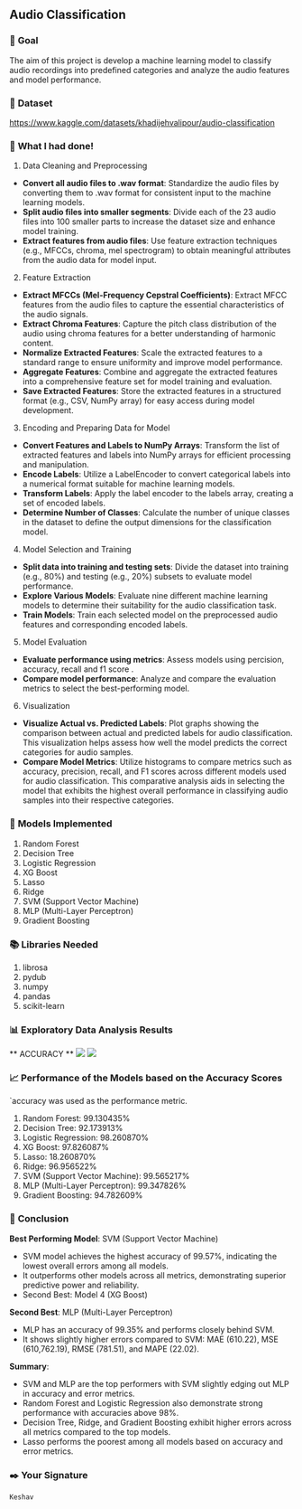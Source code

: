## **Audio Classification**

### 🎯 **Goal**

The aim of this project is develop a machine learning model to classify audio recordings into predefined categories and analyze the audio features and model performance.

### 🧵 **Dataset**

https://www.kaggle.com/datasets/khadijehvalipour/audio-classification

### 🧮 **What I had done!**

1. Data Cleaning and Preprocessing

- **Convert all audio files to .wav format**: Standardize the audio files by converting them to .wav format for consistent input to the machine learning models.
- **Split audio files into smaller segments**: Divide each of the 23 audio files into 100 smaller parts to increase the dataset size and enhance model training.
- **Extract features from audio files**: Use feature extraction techniques (e.g., MFCCs, chroma, mel spectrogram) to obtain meaningful attributes from the audio data for model input.

2. Feature Extraction

- **Extract MFCCs (Mel-Frequency Cepstral Coefficients)**: Extract MFCC features from the audio files to capture the essential characteristics of the audio signals.
- **Extract Chroma Features**: Capture the pitch class distribution of the audio using chroma features for a better understanding of harmonic content.
- **Normalize Extracted Features**: Scale the extracted features to a standard range to ensure uniformity and improve model performance.
- **Aggregate Features**: Combine and aggregate the extracted features into a comprehensive feature set for model training and evaluation.
- **Save Extracted Features**: Store the extracted features in a structured format (e.g., CSV, NumPy array) for easy access during model development.

3. Encoding and Preparing Data for Model

- **Convert Features and Labels to NumPy Arrays**: Transform the list of extracted features and labels into NumPy arrays for efficient processing and manipulation.
- **Encode Labels**: Utilize a LabelEncoder to convert categorical labels into a numerical format suitable for machine learning models.
- **Transform Labels**: Apply the label encoder to the labels array, creating a set of encoded labels.
- **Determine Number of Classes**: Calculate the number of unique classes in the dataset to define the output dimensions for the classification model.

4. Model Selection and Training

- **Split data into training and testing sets**: Divide the dataset into training (e.g., 80%) and testing (e.g., 20%) subsets to evaluate model performance.
- **Explore Various Models**: Evaluate nine different machine learning models to determine their suitability for the audio classification task.
- **Train Models**: Train each selected model on the preprocessed audio features and corresponding encoded labels.

5. Model Evaluation

- **Evaluate performance using metrics**: Assess models using percision, accuracy, recall and f1 score .
- **Compare model performance**: Analyze and compare the evaluation metrics to select the best-performing model.

6. Visualization

- **Visualize Actual vs. Predicted Labels**: Plot graphs showing the comparison between actual and predicted labels for audio classification. This visualization helps assess how well the model predicts the correct categories for audio samples.
- **Compare Model Metrics**: Utilize histograms to compare metrics such as accuracy, precision, recall, and F1 scores across different models used for audio classification. This comparative analysis aids in selecting the model that exhibits the highest overall performance in classifying audio samples into their respective categories.

### 🚀 **Models Implemented**

1. Random Forest
2. Decision Tree
3. Logistic Regression
4. XG Boost
5. Lasso
6. Ridge
7. SVM (Support Vector Machine)
8. MLP (Multi-Layer Perceptron)
9. Gradient Boosting

### 📚 **Libraries Needed**

1. librosa
2. pydub
3. numpy
4. pandas
5. scikit-learn

### 📊 **Exploratory Data Analysis Results**

** ACCURACY **
<img src = "https://github.com/keshav1441/ML-Crate/blob/main/Audio%20Classification/Image/Accuracy.png"/>
<img src = "https://github.com/keshav1441/ML-Crate/blob/main/Audio%20Classification/Image/Performance%20Metrics.png"/>

### 📈 **Performance of the Models based on the Accuracy Scores**

`accuracy was used as the performance metric.

1. Random Forest: 99.130435%
2. Decision Tree: 92.173913%
3. Logistic Regression: 98.260870%
4. XG Boost: 97.826087%
5. Lasso: 18.260870%
6. Ridge: 96.956522%
7. SVM (Support Vector Machine): 99.565217%
8. MLP (Multi-Layer Perceptron): 99.347826%
9. Gradient Boosting: 94.782609%

### 📢 **Conclusion**

**Best Performing Model**: SVM (Support Vector Machine)

- SVM model achieves the highest accuracy of 99.57%, indicating the lowest overall errors among all models.
- It outperforms other models across all metrics, demonstrating superior predictive power and reliability.
- Second Best: Model 4 (XG Boost)

**Second Best**: MLP (Multi-Layer Perceptron)

- MLP has an accuracy of 99.35% and performs closely behind SVM.
- It shows slightly higher errors compared to SVM: MAE (610.22), MSE (610,762.19), RMSE (781.51), and MAPE (22.02).

**Summary**:

- SVM and MLP are the top performers with SVM slightly edging out MLP in accuracy and error metrics.
- Random Forest and Logistic Regression also demonstrate strong performance with accuracies above 98%.
- Decision Tree, Ridge, and Gradient Boosting exhibit higher errors across all metrics compared to the top models.
- Lasso performs the poorest among all models based on accuracy and error metrics.

### ✒️ **Your Signature**

`Keshav`
